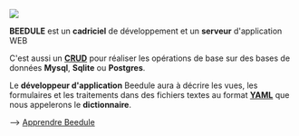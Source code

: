 
![](/static/img/apropos.png)

**BEEDULE** est un **cadriciel** de développement et un **serveur** d'application WEB

C'est aussi un **[CRUD](https://fr.wikipedia.org/wiki/CRUD)** pour réaliser les opérations de base sur des bases de données **Mysql**, **Sqlite** ou **Postgres**.

Le **développeur d'application** Beedule aura à décrire les vues, les formulaires et les traitements dans des fichiers textes au format **[YAML](https://fr.wikipedia.org/wiki/YAML)** que nous appelerons le **dictionnaire**.

--> [Apprendre Beedule](https://beedule.billerot.net/wiki/)
